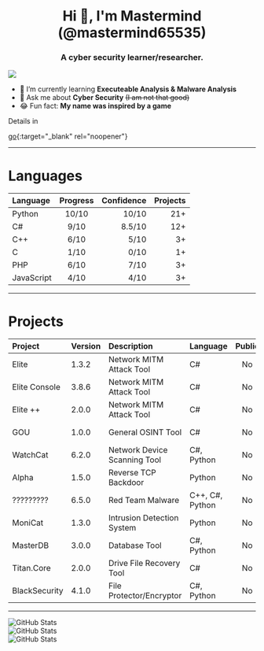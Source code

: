<h1 align="center">Hi 👋, I'm Mastermind (@mastermind65535)</h1>
<h3 align="center">A cyber security learner/researcher.</h3>

![](https://komarev.com/ghpvc/?username=mastermind65535)

- 🔭 I’m currently learning **Executeable Analysis & Malware Analysis**
- 💬 Ask me about **Cyber Security** <del>(I am not that good)</del>
- 😂 Fun fact: **My name was inspired by a game**

<a>Details in </a>

[go]([http://stackoverflow.com](https://mastermind65535.github.io)){:target="_blank" rel="noopener"}

<hr>

<h1>Languages</h1>

| Language          | Progress  | Confidence | Projects |
| :---------------- | :-------: | ---------: | -------: |
| Python            |   10/10   | 10/10      | 21+      |
| C#                |   9/10    | 8.5/10     | 12+      |
| C++               |   6/10    | 5/10       | 3+       |
| C                 |   1/10    | 0/10       | 1+       |
| PHP               |   6/10    | 7/10       | 3+       |
| JavaScript        |   4/10    | 4/10       | 3+       |

<hr>

<h1>Projects</h1>

| Project           | Version         | Description                             | Language             | Public       | Level         | Interface | Type             |
|:------------------|:----------------|:----------------------------------------|:---------------------|:------------:|:--------------|:----------|:-----------------|
| Elite             | 1.3.2           | Network MITM Attack Tool                | C#                   | No           | Basic         | GUI       | Hacking Tool     |
| Elite Console     | 3.8.6           | Network MITM Attack Tool                | C#                   | No           | Advanced      | CLI       | Hacking Tool     |
| Elite ++          | 2.0.0           | Network MITM Attack Tool                | C#                   | No           | Intermediate  | GUI       | Hacking Tool     |
| GOU               | 1.0.0           | General OSINT Tool                      | C#                   | No           | Basic         | CLI       | Hacking Tool     |
| WatchCat          | 6.2.0           | Network Device Scanning Tool            | C#, Python           | No           | Advanced      | GUI       | Scanning Tool    |
| Alpha             | 1.5.0           | Reverse TCP Backdoor                    | Python               | No           | Intermediate  | CLI       | Malware          |
| ?????????         | 6.5.0           | Red Team Malware                        | C++, C#, Python      | No           | Advanced      | CLI & GUI | Malware          |
| MoniCat           | 1.3.0           | Intrusion Detection System              | Python               | No           | Intermediate  | CLI       | Utility          |
| MasterDB          | 3.0.0           | Database Tool                           | C#, Python           | No           | Intermediate  | GUI       | Utility          |
| Titan.Core        | 2.0.0           | Drive File Recovery Tool                | C#                   | No           | Basic         | CLI       | Utility          |
| BlackSecurity     | 4.1.0           | File Protector/Encryptor                | C#, Python           | No           | Advanced      | GUI       | Utility          |

<hr>

![GitHub Stats](https://github-readme-stats.vercel.app/api/top-langs/?username=mastermind65535&theme=dark&show_icons=true&hide_border=true&layout=compact)
<br>
![GitHub Stats](https://github-readme-stats.vercel.app/api?username=mastermind65535&theme=dark&show_icons=true&hide_border=true&count_private=true)
<br>
![GitHub Stats](https://github-readme-streak-stats.herokuapp.com/?user=mastermind65535&theme=dark&hide_border=true)
<br>
